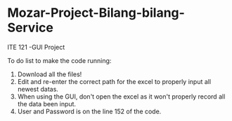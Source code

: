 # Mozar-Project-Bilang-bilang-Service
ITE 121 -GUI Project

To do list to make the code running:
1. Download all the files!
2. Edit and re-enter the correct path for the excel to properly input all newest datas.
3. When using the GUI, don't open the excel as it won't properly record all the data been input.
4. User and Password is on the line 152 of the code.
